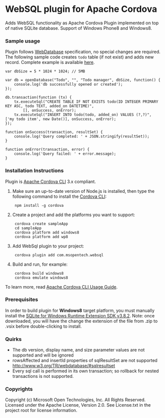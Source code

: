 WebSQL plugin for Apache Cordova
==================================
Adds WebSQL functionality as Apache Cordova Plugin implemented on top of native SQLite database. Support of Windows Phone8 and Windows8.

### Sample usage ###

Plugin follows [WebDatabase](http://www.w3.org/TR/webdatabase/) specification, no special changes are required. The following sample code creates `todo` table (if not exist) and adds new record. Complete example is available [here](https://github.com/MSOpenTech/cordova-plugin-websql/tree/master/test).

    var dbSize = 5 * 1024 * 1024; // 5MB

    var db = openDatabase("Todo", "", "Todo manager", dbSize, function() {
        console.log('db successfully opened or created');
    });

    db.transaction(function (tx) {
        tx.executeSql("CREATE TABLE IF NOT EXISTS todo(ID INTEGER PRIMARY KEY ASC, todo TEXT, added_on DATETIME)",
            [], onSuccess, onError);
        tx.executeSql("INSERT INTO todo(todo, added_on) VALUES (?,?)", ['my todo item', new Date()], onSuccess, onError);
    });

    function onSuccess(transaction, resultSet) {
        console.log('Query completed: ' + JSON.stringify(resultSet));
    }

    function onError(transaction, error) {
        console.log('Query failed: ' + error.message);
    }

### Installation Instructions ###

Plugin is [Apache Cordova CLI](http://cordova.apache.org/docs/en/edge/guide_cli_index.md.html) 3.x compliant.

1. Make sure an up-to-date version of Node.js is installed, then type the following command to install the [Cordova CLI](https://github.com/apache/cordova-cli):

        npm install -g cordova

2. Create a project and add the platforms you want to support:

        cordova create sampleApp
        cd sampleApp
        cordova platform add windows8
        cordova platform add wp8

3. Add WebSql plugin to your project:

        cordova plugin add com.msopentech.websql

4. Build and run, for example:

        cordova build windows8
        cordova emulate windows8

To learn more, read [Apache Cordova CLI Usage Guide](http://cordova.apache.org/docs/en/edge/guide_cli_index.md.html).

### Prerequisites ###

In order to build plugin for __Windows8__ target platform, you must manually install the [SQLite for Windows Runtime Extension SDK v3.8.2](http://sqlite.org/2013/sqlite-winrt-3080200.vsix). Note: once downloaded, you will have the change the extension of the file from .zip to .vsix before double-clicking to install.

### Quirks ###
 * The db version, display name, and size parameter values are not supported and will be ignored
 * rowsAffected and insertId properties of sqlResultSet are not supported http://www.w3.org/TR/webdatabase/#sqlresultset
 * Every sql call is performed in its own transaction; so rollback for nested transactions is not supported.

### Copyrights ###
Copyright (c) Microsoft Open Technologies, Inc. All Rights Reserved.
Licensed under the Apache License, Version 2.0. See License.txt in the project root for license information.
